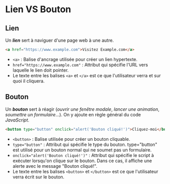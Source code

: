 # Lien VS Bouton

## Lien

Un **_lien_** sert à naviguer d'une page web à une autre.

```html
<a href="https://www.example.com">Visitez Example.com</a>
```

- `<a>` : Balise d'ancrage utilisée pour créer un lien hypertexte.
- `href="https://www.example.com"` : Attribut qui spécifie l'URL vers laquelle le lien doit pointer.
- Le texte entre les balises `<a>` et `</a>` est ce que l'utilisateur verra et sur quoi il cliquera.

## Bouton

Un **_bouton_** sert à réagir (_ouvrir une fenêtre modale_, _lancer une animation_, _soumettre un formulaire_...). On y ajoute en règle général du code _JavaScript_.

```html
<button type="button" onclick="alert('Bouton cliqué!')">Cliquez-moi</button>
```

- `<button>` : Balise utilisée pour créer un bouton cliquable.
- `type="button"` : Attribut qui spécifie le type du bouton. type="button" est utilisé pour un bouton normal qui ne soumet pas un formulaire.
- `onclick="alert('Bouton cliqué!')"` : Attribut qui spécifie le script à exécuter lorsqu'on clique sur le bouton. Dans ce cas, il affiche une alerte avec le message "Bouton cliqué!".
- Le texte entre les balises `<button>` et `</button>` est ce que l'utilisateur verra écrit sur le bouton.
